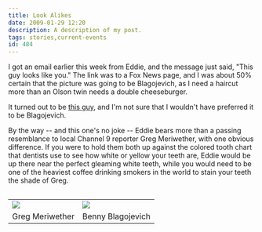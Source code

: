 ```yaml
---
title: Look Alikes
date: 2009-01-29 12:20
description: A description of my post.
tags: stories,current-events
id: 484
---
```

I got an email earlier this week from Eddie, and the message just said, "This guy looks like you."  The link was to a Fox News page, and I was about 50% certain that the picture was going to be Blagojevich, as I need a haircut more than an Olson twin needs a double cheeseburger.  

It turned out to be <a href="http://www.foxnews.com/story/0,2933,483447,00.html" target="_blank">this guy</a>, and I'm not sure that I wouldn't have preferred it to be Blagojevich.

By the way -- and this one's no joke -- Eddie bears more than a passing resemblance to local Channel 9 reporter Greg Meriwether, with one obvious difference.  If you were to hold them both up against the colored tooth chart that dentists use to see how white or yellow your teeth are, Eddie would be up there near the perfect gleaming white teeth, while you would need to be one of the heaviest coffee drinking smokers in the world to stain your teeth the shade of Greg. 

<table cellpadding="6" align="right"><tr>
	<td><img src="/img/gregmeriwether.jpg"></td>
	<td><img src="/img/benneedshaircut.jpg"></td>
</tr><tr>
	<td class="caption">Greg Meriwether</td>
	<td class="caption">Benny Blagojevich</td>
</tr></table>
